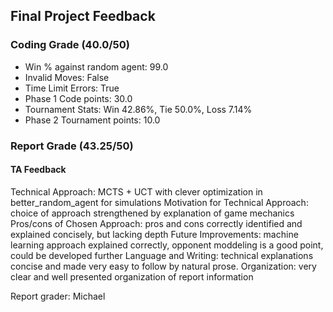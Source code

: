 ## Final Project Feedback 

### Coding Grade (40.0/50) 

 - Win % against random agent: 99.0 
 - Invalid Moves: False
 - Time Limit Errors: True
 - Phase 1 Code points: 30.0
 - Tournament Stats: Win 42.86%, Tie 50.0%, Loss 7.14%
 - Phase 2 Tournament points: 10.0

### Report Grade (43.25/50) 

#### TA Feedback 

Technical Approach: MCTS + UCT with clever optimization in better_random_agent for simulations
Motivation for Technical Approach: choice of approach strengthened by explanation of game mechanics  
Pros/cons of Chosen Approach: pros and cons correctly identified and explained concisely, but lacking depth
Future Improvements: machine learning approach explained correctly, opponent moddeling is a good point, could be developed further
Language and Writing: technical explanations concise and made very easy to follow by natural prose.
Organization: very clear and well presented organization of report information

Report grader: Michael


